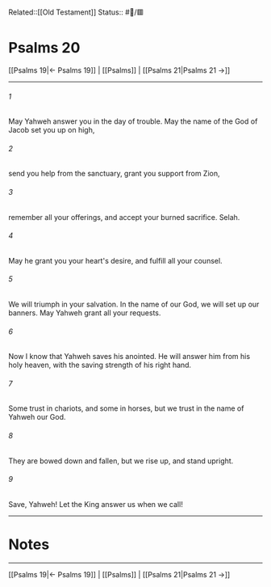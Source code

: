 Related::[[Old Testament]]
Status:: #📖/🟥
# Psalms 20

[[Psalms 19|← Psalms 19]] | [[Psalms]] | [[Psalms 21|Psalms 21 →]]
***



###### 1 
May Yahweh answer you in the day of trouble. May the name of the God of Jacob set you up on high, 

###### 2 
send you help from the sanctuary, grant you support from Zion, 

###### 3 
remember all your offerings, and accept your burned sacrifice. Selah. 

###### 4 
May he grant you your heart's desire, and fulfill all your counsel. 

###### 5 
We will triumph in your salvation. In the name of our God, we will set up our banners. May Yahweh grant all your requests. 

###### 6 
Now I know that Yahweh saves his anointed. He will answer him from his holy heaven, with the saving strength of his right hand. 

###### 7 
Some trust in chariots, and some in horses, but we trust in the name of Yahweh our God. 

###### 8 
They are bowed down and fallen, but we rise up, and stand upright. 

###### 9 
Save, Yahweh! Let the King answer us when we call!

---
# Notes


***
[[Psalms 19|← Psalms 19]] | [[Psalms]] | [[Psalms 21|Psalms 21 →]]
